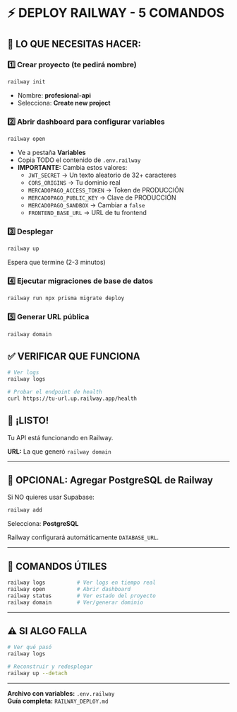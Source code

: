 # ⚡ DEPLOY RAILWAY - 5 COMANDOS

## 🎯 LO QUE NECESITAS HACER:

### 1️⃣ Crear proyecto (te pedirá nombre)
```bash
railway init
```
- Nombre: **profesional-api**
- Selecciona: **Create new project**

### 2️⃣ Abrir dashboard para configurar variables
```bash
railway open
```
- Ve a pestaña **Variables**
- Copia TODO el contenido de `.env.railway`
- **IMPORTANTE:** Cambia estos valores:
  - `JWT_SECRET` → Un texto aleatorio de 32+ caracteres
  - `CORS_ORIGINS` → Tu dominio real
  - `MERCADOPAGO_ACCESS_TOKEN` → Token de PRODUCCIÓN
  - `MERCADOPAGO_PUBLIC_KEY` → Clave de PRODUCCIÓN
  - `MERCADOPAGO_SANDBOX` → Cambiar a `false`
  - `FRONTEND_BASE_URL` → URL de tu frontend

### 3️⃣ Desplegar
```bash
railway up
```
Espera que termine (2-3 minutos)

### 4️⃣ Ejecutar migraciones de base de datos
```bash
railway run npx prisma migrate deploy
```

### 5️⃣ Generar URL pública
```bash
railway domain
```

## ✅ VERIFICAR QUE FUNCIONA

```bash
# Ver logs
railway logs

# Probar el endpoint de health
curl https://tu-url.up.railway.app/health
```

## 🎉 ¡LISTO!

Tu API está funcionando en Railway.

**URL:** La que generó `railway domain`

---

## 📱 OPCIONAL: Agregar PostgreSQL de Railway

Si NO quieres usar Supabase:

```bash
railway add
```
Selecciona: **PostgreSQL**

Railway configurará automáticamente `DATABASE_URL`.

---

## 🔧 COMANDOS ÚTILES

```bash
railway logs          # Ver logs en tiempo real
railway open          # Abrir dashboard
railway status        # Ver estado del proyecto
railway domain        # Ver/generar dominio
```

---

## ⚠️ SI ALGO FALLA

```bash
# Ver qué pasó
railway logs

# Reconstruir y redesplegar
railway up --detach
```

---

**Archivo con variables:** `.env.railway`  
**Guía completa:** `RAILWAY_DEPLOY.md`
